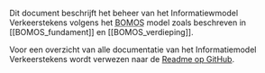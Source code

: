 Dit document beschrijft het beheer van het Informatiewmodel Verkeerstekens volgens het <abbr title="Beheer- en Ontwikkelmodel Standaarden">BOMOS</abbr> model zoals beschreven in [[BOMOS_fundament]] en [[BOMOS_verdieping]].

Voor een overzicht van alle documentatie van het Informatiemodel Verkeerstekens wordt verwezen naar de [Readme op GitHub](https://github.com/Stichting-CROW/verkeersborden/blob/main/README.md).